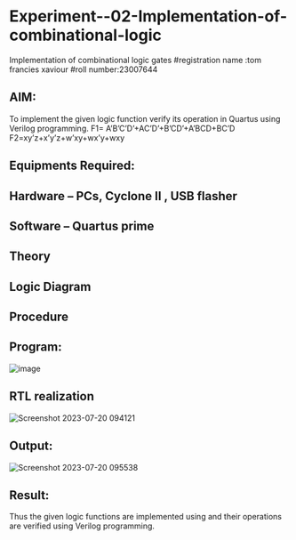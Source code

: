 # Experiment--02-Implementation-of-combinational-logic
Implementation of combinational logic gates
 #registration name :tom francies xaviour
 #roll number:23007644
## AIM:
To implement the given logic function verify its operation in Quartus using Verilog programming.
 F1= A’B’C’D’+AC’D’+B’CD’+A’BCD+BC’D
F2=xy’z+x’y’z+w’xy+wx’y+wxy
 
 
 
## Equipments Required:
## Hardware – PCs, Cyclone II , USB flasher
## Software – Quartus prime


## Theory
 

## Logic Diagram
## Procedure
## Program:
![image](https://github.com/Tomfx03/Experiment--02-Implementation-of-combinational-logic-/assets/101335832/dacd6e5a-6f3d-4b51-a927-f309f1bdd090)

## RTL realization
![Screenshot 2023-07-20 094121](https://github.com/Tomfx03/Experiment--02-Implementation-of-combinational-logic-/assets/101335832/eda421c0-0141-499c-99bd-76ca84b60aad)

## Output:
![Screenshot 2023-07-20 095538](https://github.com/Tomfx03/Experiment--02-Implementation-of-combinational-logic-/assets/101335832/b1dfb061-65ea-45a5-9b71-62711158b4d6)



## Result:
Thus the given logic functions are implemented using  and their operations are verified using Verilog programming.
